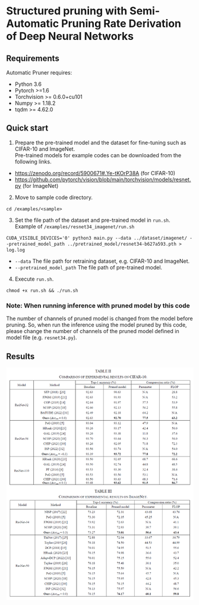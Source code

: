 # Structured pruning with Semi-Automatic Pruning Rate Derivation of Deep Neural Networks
  
## Requirements

Automatic Pruner requires:
* Python 3.6
* Pytorch  >=1.6
* Torchvision >= 0.6.0+cu101
* Numpy >= 1.18.2
* tqdm  >= 4.62.0

## Quick start
1. Prepare the pre-trained model and the dataset for fine-tuning such as CIFAR-10 and ImageNet.  
Pre-trained models for example codes can be downloaded from the following links.
* https://zenodo.org/record/5900671#.Ye-tKOrP38A  (for CIFAR-10)   
* https://github.com/pytorch/vision/blob/main/torchvision/models/resnet.py  (for ImageNet)  

2. Move to sample code directory.  
```
cd /examples/<sample>
```

3. Set the file path of the dataset and pre-trained model in `run.sh`.  
Example of `/examples/resnet34_imagenet/run.sh`  
```
CUDA_VISIBLE_DEVICES='0' python3 main.py --data ../dataset/imagenet/ --pretrained_model_path ../pretrained_model/resnet34-b627a593.pth > log.log
```
* `--data` The file path for retraining dataset, e.g. CIFAR-10 and ImageNet.
* `--pretrained_model_path` The file path of pre-trained model.

4. Execute `run.sh`.  
```
chmod +x run.sh && ./run.sh
```

### Note: When running inference with pruned model by this code
The number of channels of pruned model is changed from the model before pruning.
So, when run the inference using the model pruned by this code, please change the number of channels of the pruned model defined in model file (e.g. `resnet34.py`).

## Results
<p align="center">
<img src="images/result.PNG" width="900">
</p>
